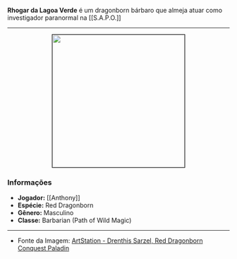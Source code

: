 **Rhogar da Lagoa Verde** é um dragonborn bárbaro que almeja atuar como investigador paranormal na [[S.A.P.O.]]

---

<div style="text-align: center;">
<img src="https://cdna.artstation.com/p/assets/images/images/017/286/766/large/andrew-phillips-dragonbornlumberjacklowresbg.jpg" width="300" style="border: 1px solid black;">
</div>

### Informações

- **Jogador:** [[Anthony]]
- **Espécie:** Red Dragonborn
- **Gênero:** Masculino
- **Classe:** Barbarian (Path of Wild Magic)

---

- Fonte da Imagem: [ArtStation - Drenthis Sarzel, Red Dragonborn Conquest Paladin](https://www.artstation.com/artwork/9ePevR)